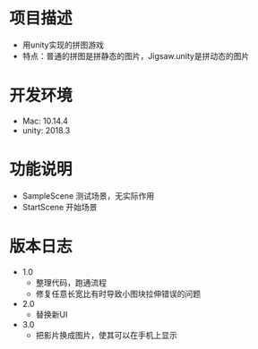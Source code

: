# 项目描述
* 用unity实现的拼图游戏
* 特点：普通的拼图是拼静态的图片，Jigsaw.unity是拼动态的图片

# 开发环境
* Mac: 10.14.4
* unity: 2018.3

# 功能说明
* SampleScene 测试场景，无实际作用
* StartScene 开始场景

# 版本日志
* 1.0
  * 整理代码，跑通流程
   * 修复任意长宽比有时导致小图块拉伸错误的问题
* 2.0
   * 替换新UI
* 3.0
   * 把影片换成图片，使其可以在手机上显示